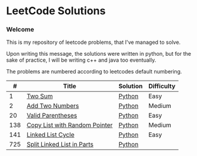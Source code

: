 
LeetCode Solutions
====================

### Welcome
This is my repository of leetcode problems, that I've managed to solve. 

Upon writing this message, the solutions were written in python, but for the sake of practice,
I will be writing c++ and java too eventually. 

The problems are numbered according to leetcodes default numbering. 

| # | Title | Solution | Difficulty |
|---| ----- | -------- | ---------- |
|1|[Two Sum](https://leetcode.com/problems/two-sum/) | [Python](./Easy/TwoSum.md)|Easy|
|2|[Add Two Numbers](https://leetcode.com/problems/add-two-numbers/) | [Python](./Medium/AddTwoNumbers.md) |Medium|
|20|[Valid Parentheses](https://leetcode.com/problems/valid-parentheses/) | [Python](./Easy/ValidParentheses.md) | Easy|
|138|[Copy List with Random Pointer](https://leetcode.com/problems/copy-list-with-random-pointer/) | [Python](./Medium/CopyListWithRandomPointer.md) |Medium|
|141|[Linked List Cycle](https://leetcode.com/problems/linked-list-cycle/) | [Python](./Easy/LinkedListCycle.md) | Easy |
|725|[Split Linked List in Parts](https://leetcode.com/problems/split-linked-list-in-parts/) | [Python](./Medium/SplitLinkedListInParts.md)
